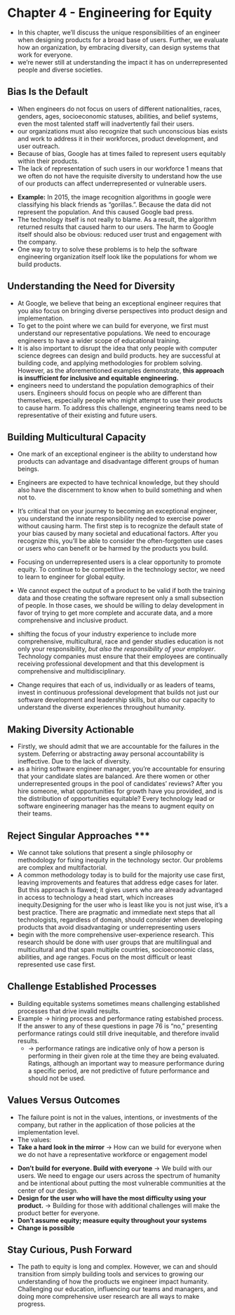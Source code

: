 # Chapter 4 - Engineering for Equity

* In this chapter, we’ll discuss the unique responsibilities of an engineer when designing products for a broad base of users. Further, we evaluate how an organization, by embracing diversity, can design systems that work for everyone.
* we’re newer still at understanding the impact it has on underrepresented people and diverse societies.

## Bias Is the Default
* When engineers do not focus on users of different nationalities, races, genders, ages, socioeconomic statuses, abilities, and belief systems, even the most talented staff will inadvertently fail their users.
* our organizations must also recognize that such unconscious bias exists and work to address it in their workforces, product development, and user outreach.
* Because of bias, Google has at times failed to represent users equitably within their products.
* The lack of representation of such users in our workforce 1 means that we often do not have the requisite diversity to understand how the use of our products can affect underrepresented or vulnerable users.
- **Example:** In 2015, the image recognition algorithms in google were classifying his black friends as “gorillas.”. Because the data did not represent the population. And this caused Google bad press.
- The technology itself is not really to blame. As a result, the algorithm returned results that caused harm to our users. The harm to Google itself should also be obvious: reduced user trust and engagement with the company.
- One way to try to solve these problems is to help the software engineering organization itself look like the populations for whom we build products.

## Understanding the Need for Diversity
* At Google, we believe that being an exceptional engineer requires that you also focus on bringing diverse perspectives into product design and implementation.
* To get to the point where we can build for everyone, we first must understand our representative populations. We need to encourage engineers to have a wider scope of educational training.
* It is also important to disrupt the idea that only people with computer science degrees can design and build products. hey are successful at building code, and applying methodologies for problem solving. However, as the aforementioned examples demonstrate, **this approach is insufficient for inclusive and equitable engineering.**
* engineers need to understand the population demographics of their users. Engineers should focus on people who are different than themselves, especially people who might attempt to use their products to cause harm. To address this challenge, engineering teams need to be representative of their existing and future users.

## Building Multicultural Capacity
* One mark of an exceptional engineer is the ability to understand how products can advantage and disadvantage different groups of human beings.
* Engineers are expected to have technical knowledge, but they should also have the discernment to know when to build something and when not to.
* It’s critical that on your journey to becoming an exceptional engineer, you understand the innate responsibility needed to exercise power without causing harm. The first step is to recognize the default state of your bias caused by many societal and educational factors. After you recognize this, you’ll be able to consider the often-forgotten use cases or users who can benefit or be harmed by the products you build.
* Focusing on underrepresented users is a clear opportunity to promote equity. To continue to be competitive in the technology sector, we need to learn to engineer for global equity.
* We cannot expect the output of a product to be valid if both the training data and those creating the software represent only a small subsection of people. In those cases, we should be willing to delay development in favor of trying to get more complete and accurate data, and a more comprehensive and inclusive product.

* shifting the focus of your industry experience to include more comprehensive, multicultural, race and gender studies education is not only your responsibility, *but also the responsibility of your employer*. Technology companies must ensure that their employees are continually receiving professional development and that this development is comprehensive and multidisciplinary.
* Change requires that each of us, individually or as leaders of teams, invest in continuous professional development that builds not just our software development and leadership skills, but also our capacity to understand the diverse experiences throughout humanity.

## Making Diversity Actionable
* Firstly, we should admit that we are accountable for the failures in the system. Deferring or abstracting away personal accountability is ineffective. Due to the lack of diversity.
* as a hiring software engineer manager, you’re accountable for ensuring that your candidate slates are balanced. Are there women or other underrepresented groups in the pool of candidates’ reviews? After you hire someone, what opportunities for growth have you provided, and is the distribution of opportunities equitable? Every technology lead or software engineering manager has the means to augment equity on their teams.

## Reject Singular Approaches ***
* We cannot take solutions that present a single philosophy or methodology for fixing inequity in the technology sector. Our problems are complex and multifactorial.
* A common methodology today is to build for the majority use case first, leaving improvements and features that address edge cases for later. But this approach is flawed; it gives users who are already advantaged in access to technology a head start, which increases inequity.Designing for the user who is least like you is not just wise, it’s a best practice. There are pragmatic and immediate next steps that all technologists, regardless of domain, should consider when developing products that avoid disadvantaging or underrepresenting users
* begin with the more comprehensive user-experience research. This research should be done with user groups that are multilingual and multicultural and that span multiple countries, socioeconomic class, abilities, and age ranges. Focus on the most difficult or least represented use case first.

## Challenge Established Processes
* Building equitable systems sometimes means challenging established processes that drive invalid results.
* Example -> hiring process and performance rating estabished process. If the answer to any of these questions in page 76 is “no,” presenting performance ratings could still drive inequitable, and therefore invalid results.
	* -> performance ratings are indicative only of how a person is performing in their given role at the time they are being evaluated. Ratings, although an important way to measure performance during a specific period, are not predictive of future performance and should not be used.

## Values Versus Outcomes
* The failure point is not in the values, intentions, or investments of the company, but rather in the application of those policies at the implementation level.
* The values:
* **Take a hard look in the mirror** -> How can we build for everyone when we do not have a representative workforce or engagement model 
- **Don’t build for everyone. Build with everyone** -> We build with our users. We need to engage our users across the spectrum of humanity and be intentional about putting the most vulnerable communities at the center of our design.
- **Design for the user who will have the most difficulty using your product.** -> Building for those with additional challenges will make the product better for everyone.
- **Don’t assume equity; measure equity throughout your systems**
- **Change is possible**

## Stay Curious, Push Forward
* The path to equity is long and complex. However, we can and should transition from simply building tools and services to growing our understanding of how the products we engineer impact humanity. Challenging our education, influencing our teams and managers, and doing more comprehensive user research are all ways to make progress.